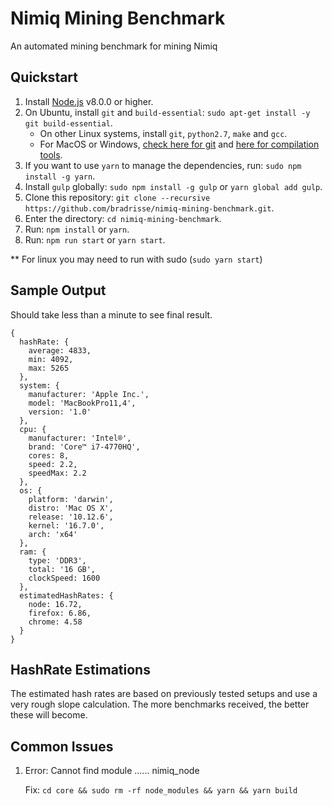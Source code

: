 # Nimiq Mining Benchmark
An automated mining benchmark for mining Nimiq

## Quickstart

1. Install [Node.js](https://nodejs.org) v8.0.0 or higher.
2. On Ubuntu, install `git` and `build-essential`: `sudo apt-get install -y git build-essential`.
    - On other Linux systems, install `git`, `python2.7`, `make` and `gcc`.
    - For MacOS or Windows, [check here for git](https://git-scm.com/downloads) and [here for compilation tools](https://github.com/nodejs/node-gyp#on-mac-os-x).
3. If you want to use `yarn` to manage the dependencies, run: `sudo npm install -g yarn`.
4. Install `gulp` globally: `sudo npm install -g gulp` or `yarn global add gulp`.
5. Clone this repository: `git clone --recursive https://github.com/bradrisse/nimiq-mining-benchmark.git`.
6. Enter the directory: `cd nimiq-mining-benchmark`.
7. Run: `npm install` or `yarn`.
8. Run: `npm run start` or `yarn start`.

** For linux you may need to run with sudo (`sudo yarn start`)


## Sample Output

Should take less than a minute to see final result.

```
{ 
  hashRate: {
    average: 4833,
    min: 4092,
    max: 5265
  },
  system: {
    manufacturer: 'Apple Inc.',
    model: 'MacBookPro11,4',
    version: '1.0'
  },
  cpu: {
    manufacturer: 'Intel®',
    brand: 'Core™ i7-4770HQ',
    cores: 8,
    speed: 2.2,
    speedMax: 2.2
  },
  os: {
    platform: 'darwin',
    distro: 'Mac OS X',
    release: '10.12.6',
    kernel: '16.7.0',
    arch: 'x64'
  },
  ram: { 
    type: 'DDR3',
    total: '16 GB',
    clockSpeed: 1600
  },
  estimatedHashRates: {
    node: 16.72,
    firefox: 6.86,
    chrome: 4.58
  }
}
```


## HashRate Estimations

The estimated hash rates are based on previously tested setups and use a very rough slope calculation. The more benchmarks received, the better these will become. 


## Common Issues

1. Error: Cannot find module ...... nimiq_node
    
    Fix: `cd core && sudo rm -rf node_modules && yarn && yarn build`

